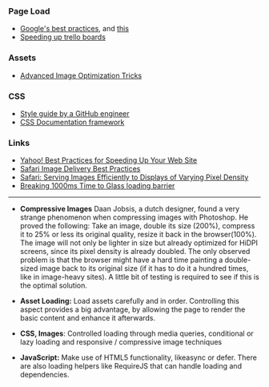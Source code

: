 ### Page Load
* [Google's best practices](https://developers.google.com/speed/docs/best-practices/rules_intro), and [this ](https://developers.google.com/speed/pagespeed/)
* [Speeding up trello boards](http://blog.fogcreek.com/we-spent-a-week-making-trello-boards-load-extremely-fast-heres-how-we-did-it/)

### Assets
* [Advanced Image Optimization Tricks](http://sixrevisions.com/web-development/advanced-image-optimization/)

### CSS
* [Style guide by a GitHub engineer](https://speakerdeck.com/bleikamp/sass-at-github)
* [CSS Documentation framework](https://github.com/kneath/kss)


### Links
* [Yahoo! Best Practices for Speeding Up Your Web Site](http://developer.yahoo.com/performance/rules.html)
* [Safari Image Delivery Best Practices](https://developer.apple.com/library/safari/documentation/NetworkingInternet/Conceptual/SafariImageDeliveryBestPractices/Introduction/Introduction.html)
* [Safari: Serving Images Efficiently to Displays of Varying Pixel Density](https://developer.apple.com/library/safari/documentation/NetworkingInternet/Conceptual/SafariImageDeliveryBestPractices/ServingImagestoRetinaDisplays/ServingImagestoRetinaDisplays.html)
* [Breaking 1000ms Time to Glass loading barrier](http://www.youtube.com/watch?v=Il4swGfTOSM)


***



* **Compressive Images** Daan Jobsis, a dutch designer, found a very strange phenomenon when compressing images with Photoshop. He proved the following: Take an image, double its size (200%), compress it to 25% or less its original quality, resize it back in the browser(100%). The image will not only be lighter in size but already optimized for HiDPI screens, since its pixel density is already doubled.
The only observed problem is that the browser might have a hard time painting a double-sized image back to its original size (if it has to do it a hundred times, like in image-heavy sites). A little bit of testing is required to see if this is the optimal solution.

* **Asset Loading:** Load assets carefully and in order. Controlling this aspect provides a big advantage, by allowing the page to render the basic content and enhance it afterwards.


* **CSS, Images**: Controlled loading through media queries, conditional or lazy loading and responsive / compressive image techniques

* **JavaScript:** Make use of HTML5 functionality, likeasync or defer. There are also loading helpers like RequireJS that can handle loading and dependencies.

